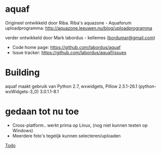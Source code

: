 aquaf
=====

Origineel ontwikkeld door Riba.
Riba's aquazone - Aquaforum uploadprogramma: http://aquazone.leeuwen.nu/blog/uploadprogramma

verder ontwikkeld door Mark labordus - kellemes (bordumar@gmail.com)

* Code home page: https://github.com/labordus/aquaf
* Issue tracker: https://github.com/labordus/aquaf/issues

# Building

aquaf maakt gebruik van Python 2.7, wxwidgets, Pillow 2.5.1-26.1
(python-wxWidgets-3_0) 3.0.1.1-8.1

# gedaan tot nu toe
- Cross-platform.. werkt prima op Linux, (nog niet kunnen testen op Windows)
- Meerdere foto's tegelijk kunnen selecteren/uploaden

[Todo](TODO.md)
